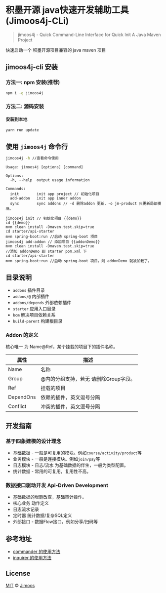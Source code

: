 # 积墨开源 java快速开发辅助工具 (Jimoos4j-CLi)

> jimoos4j - Quick Command-Line Interface for Quick Init A Java Maven Project

快速启动一个 积墨开源项目兼容的 java maven 项目


## jimoos4j-cli 安装

### 方法一: npm 安装(推荐)

```bash
npm i -g jimoos4j
```
### 方法二: 源码安装

#### 安装到本地

```bash
yarn run update
```

## 使用 `jimoos4j` 命令行

```bash
jimoos4j -h //查看命令使用
```

```
Usage: jimoos4j [options] [command]

Options:
  -h, --help  output usage information

Commands:
  init        init app project // 初始化项目
  add-addon   init app inner addon
  sync        sync addons // -d 删除addon 更新，-o jm-product 只更新局部模块。
```

```
jimoos4j init // 初始化项目 {{demo}}
cd {{demo}}
mvn clean install -Dmaven.test.skip=true
cd starter/api-starter 
mvn spring-boot:run //启动 spring-boot 项目
jimoos4j add-addon // 添加项目 {{addonDemo}}
mvn clean install -Dmaven.test.skip=true
//添加 addonDemo 到 starter pom.xml 下
cd starter/api-starter 
mvn spring-boot:run //启动 spring-boot 项目，则 addonDemo 就被加载了。
```

## 目录说明

- `addons` 插件目录
- `addons/@` 内部插件
- `addons/depends` 外部依赖插件
- `starter` 应用入口目录
- `bom` 解决项目依赖关系
- `build-parent` 构建根目录

### Addon 的定义

核心唯一 为 Name@Ref，某个挂载的项目下的插件名称。

属性|描述
------|------
Name |名称
Group | @内的分组支持，若无 请删除Group字段。
Ref |挂载的项目
DependOns |依赖的插件，英文逗号分隔
Conflict|冲突的插件，英文逗号分隔

## 开发指南

### 基于四象建模的设计理念

- 基础数据 - 一般是可复用的模块。例如`course/activity/product`等
- 业务模块 - 一般是连接模块。例如`join/pay`等
- 日志模块 - 日志/流水 为基础数据的伴生，一般为类型配置。
- 统计数据 - 常用的可复用，复用性不高。

### 数据接口驱动开发 Api-Driven Development

- 基础数据的增删改查，基础审计操作。
- 核心业务 动作定义
- 日志流水记录
- 定时器 统计数据/复杂SQL定义
- 外部接口 - 数据Flow接口，例如分享/扫码等

## 参考地址

* [commander 的使用方法](https://github.com/tj/commander.js/)
* [inquirer 的使用方法](https://github.com/SBoudrias/Inquirer.js#readme)

## License

[MIT](LICENSE) &copy; [Jimoos](https://Jimoos.cn)


